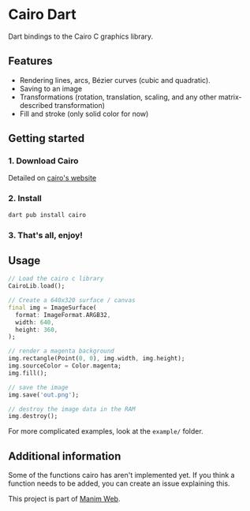 # Cairo Dart

Dart bindings to the Cairo C graphics library.

## Features

- Rendering lines, arcs, Bézier curves (cubic and quadratic).
- Saving to an image
- Transformations (rotation, translation, scaling, and any other matrix-described transformation)
- Fill and stroke (only solid color for now)

## Getting started

### 1. Download Cairo

Detailed on [cairo's website](https://cairographics.org/download/)

### 2. Install

```bash
dart pub install cairo
```

### 3. That's all, enjoy!

## Usage

```dart
// Load the cairo c library
CairoLib.load();

// Create a 640x320 surface / canvas
final img = ImageSurface(
  format: ImageFormat.ARGB32,
  width: 640,
  height: 360,
);

// render a magenta background
img.rectangle(Point(0, 0), img.width, img.height);
img.sourceColor = Color.magenta;
img.fill();

// save the image
img.save('out.png');

// destroy the image data in the RAM
img.destroy();
```

For more complicated examples, look at the `example/` folder.

## Additional information

Some of the functions cairo has aren't implemented yet. If you think a function needs to be added, you can create an issue explaining this.

This project is part of [Manim Web](https://github.com/manim-web).
